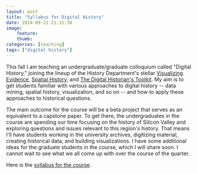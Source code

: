```yaml
---
layout: post
title: "Syllabus for Digital History"
date: 2014-09-21 21:11:38
image: 
    feature: 
    thumb: 
categories: [teaching]
tags: ["digital history"]
---
```


This fall I am teaching an undergraduate/graduate colloquium called "Digital History," joining the lineup of the History Department's stellar [Visualizing Evidence](https://visualizing-evidence.stanford.edu/), [Spatial History](https://explorecourses.stanford.edu/search?view=catalog&filter-coursestatus-Active=on&page=0&catalog=&q=HISTORY+401A%3A+Spatial+History%3A+Concepts%2C+Methods%2C+Problems&collapse=), and [The Digital Historian's Toolkit](http://www.cameronblevins.org/teaching/dhtk2012/). My aim is to get students familiar with various approaches to digital history -- data mining, spatial history, visualization, and so on -- and how to apply these approaches to historical questions. 

The main outcome for the course will be a beta project that serves as an equivalent to a capstone paper. To get there, the undergraduates in the course are spending our time focusing on the history of Silicon Valley and exploring questions and issues relevant to this region's history. That means I'll have students working in the university archives, digitizing material, creating historical data, and building visualizations. I have some additional ideas for the graduate students in the course, which I will share soon. I cannot wait to see what we all come up with over the course of the quarter.

Here is the [syllabus for the course](http://jasonheppler.org/teaching/hist205f.2014/).

